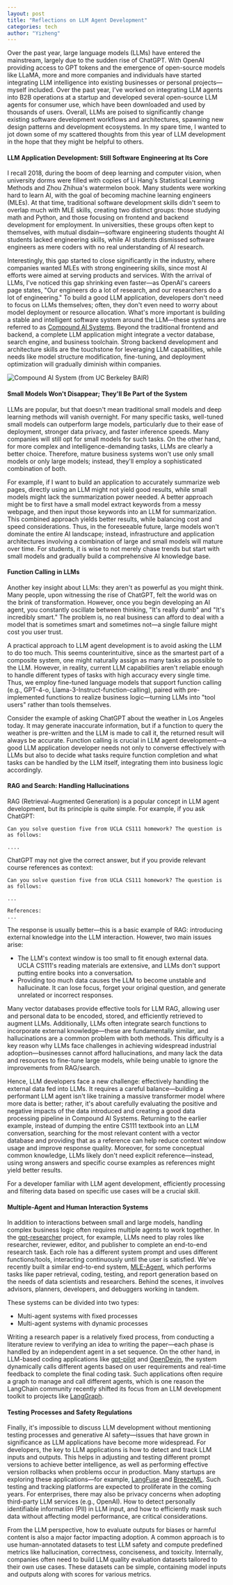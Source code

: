 ```yaml
---
layout: post
title: "Reflections on LLM Agent Development"
categories: tech
author: "Yizheng"
---
```


Over the past year, large language models (LLMs) have entered the mainstream, largely due to the sudden rise of ChatGPT. With OpenAI providing access to GPT tokens and the emergence of open-source models like LLaMA, more and more companies and individuals have started integrating LLM intelligence into existing businesses or personal projects—myself included. Over the past year, I've worked on integrating LLM agents into B2B operations at a startup and developed several open-source LLM agents for consumer use, which have been downloaded and used by thousands of users. Overall, LLMs are poised to significantly change existing software development workflows and architectures, spawning new design patterns and development ecosystems. In my spare time, I wanted to jot down some of my scattered thoughts from this year of LLM development in the hope that they might be helpful to others.

#### LLM Application Development: Still Software Engineering at Its Core

I recall 2018, during the boom of deep learning and computer vision, when university dorms were filled with copies of Li Hang's Statistical Learning Methods and Zhou Zhihua's watermelon book. Many students were working hard to learn AI, with the goal of becoming machine learning engineers (MLEs). At that time, traditional software development skills didn't seem to overlap much with MLE skills, creating two distinct groups: those studying math and Python, and those focusing on frontend and backend development for employment. In universities, these groups often kept to themselves, with mutual disdain—software engineering students thought AI students lacked engineering skills, while AI students dismissed software engineers as mere coders with no real understanding of AI research.

Interestingly, this gap started to close significantly in the industry, where companies wanted MLEs with strong engineering skills, since most AI efforts were aimed at serving products and services. With the arrival of LLMs, I've noticed this gap shrinking even faster—as OpenAI's careers page states, "Our engineers do a lot of research, and our researchers do a lot of engineering." To build a good LLM application, developers don't need to focus on LLMs themselves; often, they don't even need to worry about model deployment or resource allocation. What's more important is building a stable and intelligent software system around the LLM—these systems are referred to as [Compound AI Systems](https://bair.berkeley.edu/blog/2024/02/18/compound-ai-systems/). Beyond the traditional frontend and backend, a complete LLM application might integrate a vector database, search engine, and business toolchain. Strong backend development and architecture skills are the touchstone for leveraging LLM capabilities, while needs like model structure modification, fine-tuning, and deployment optimization will gradually diminish within companies.

![Compound AI System (from UC Berkeley BAIR)](https://s2.loli.net/2024/08/14/Bj4sMpvt5uGbImR.png)

#### Small Models Won't Disappear; They'll Be Part of the System

LLMs are popular, but that doesn't mean traditional small models and deep learning methods will vanish overnight. For many specific tasks, well-tuned small models can outperform large models, particularly due to their ease of deployment, stronger data privacy, and faster inference speeds. Many companies will still opt for small models for such tasks. On the other hand, for more complex and intelligence-demanding tasks, LLMs are clearly a better choice. Therefore, mature business systems won't use only small models or only large models; instead, they'll employ a sophisticated combination of both.

For example, if I want to build an application to accurately summarize web pages, directly using an LLM might not yield good results, while small models might lack the summarization power needed. A better approach might be to first have a small model extract keywords from a messy webpage, and then input those keywords into an LLM for summarization. This combined approach yields better results, while balancing cost and speed considerations. Thus, in the foreseeable future, large models won't dominate the entire AI landscape; instead, infrastructure and application architectures involving a combination of large and small models will mature over time. For students, it is wise to not merely chase trends but start with small models and gradually build a comprehensive AI knowledge base.

#### Function Calling in LLMs

Another key insight about LLMs: they aren't as powerful as you might think. Many people, upon witnessing the rise of ChatGPT, felt the world was on the brink of transformation. However, once you begin developing an AI agent, you constantly oscillate between thinking, "It's really dumb" and "It's incredibly smart." The problem is, no real business can afford to deal with a model that is sometimes smart and sometimes not—a single failure might cost you user trust.

A practical approach to LLM agent development is to avoid asking the LLM to do too much. This seems counterintuitive, since as the smartest part of a composite system, one might naturally assign as many tasks as possible to the LLM. However, in reality, current LLM capabilities aren't reliable enough to handle different types of tasks with high accuracy every single time. Thus, we employ fine-tuned language models that support function calling (e.g., GPT-4-o, Llama-3-Instruct-function-calling), paired with pre-implemented functions to realize business logic—turning LLMs into "tool users" rather than tools themselves.

Consider the example of asking ChatGPT about the weather in Los Angeles today. It may generate inaccurate information, but if a function to query the weather is pre-written and the LLM is made to call it, the returned result will always be accurate. Function calling is crucial in LLM agent development—a good LLM application developer needs not only to converse effectively with LLMs but also to decide what tasks require function completion and what tasks can be handled by the LLM itself, integrating them into business logic accordingly.

#### RAG and Search: Handling Hallucinations

RAG (Retrieval-Augmented Generation) is a popular concept in LLM agent development, but its principle is quite simple. For example, if you ask ChatGPT:

```
Can you solve question five from UCLA CS111 homework? The question is as follows:

....

```

ChatGPT may not give the correct answer, but if you provide relevant course references as context:

```
Can you solve question five from UCLA CS111 homework? The question is as follows:

...

References:
...

```

The response is usually better—this is a basic example of RAG: introducing external knowledge into the LLM interaction. However, two main issues arise:

- The LLM's context window is too small to fit enough external data. UCLA CS111's reading materials are extensive, and LLMs don't support putting entire books into a conversation.
- Providing too much data causes the LLM to become unstable and hallucinate. It can lose focus, forget your original question, and generate unrelated or incorrect responses.

Many vector databases provide effective tools for LLM RAG, allowing user and personal data to be encoded, stored, and efficiently retrieved to augment LLMs. Additionally, LLMs often integrate search functions to incorporate external knowledge—these are fundamentally similar, and hallucinations are a common problem with both methods. This difficulty is a key reason why LLMs face challenges in achieving widespread industrial adoption—businesses cannot afford hallucinations, and many lack the data and resources to fine-tune large models, while being unable to ignore the improvements from RAG/search.

Hence, LLM developers face a new challenge: effectively handling the external data fed into LLMs. It requires a careful balance—building a performant LLM agent isn't like training a massive transformer model where more data is better; rather, it's about carefully evaluating the positive and negative impacts of the data introduced and creating a good data processing pipeline in Compound AI Systems. Returning to the earlier example, instead of dumping the entire CS111 textbook into an LLM conversation, searching for the most relevant content with a vector database and providing that as a reference can help reduce context window usage and improve response quality. Moreover, for some conceptual common knowledge, LLMs likely don't need explicit reference—instead, using wrong answers and specific course examples as references might yield better results.

For a developer familiar with LLM agent development, efficiently processing and filtering data based on specific use cases will be a crucial skill.

#### Multiple-Agent and Human Interaction Systems

In addition to interactions between small and large models, handling complex business logic often requires multiple agents to work together. In the [gpt-researcher](https://github.com/assafelovic/gpt-researcher) project, for example, LLMs need to play roles like researcher, reviewer, editor, and publisher to complete an end-to-end research task. Each role has a different system prompt and uses different functions/tools, interacting continuously until the user is satisfied. We've recently built a similar end-to-end system, [MLE-Agent](https://github.com/MLSysOps/MLE-agent), which performs tasks like paper retrieval, coding, testing, and report generation based on the needs of data scientists and researchers. Behind the scenes, it involves advisors, planners, developers, and debuggers working in tandem.

These systems can be divided into two types:

- Multi-agent systems with fixed processes
- Multi-agent systems with dynamic processes

Writing a research paper is a relatively fixed process, from conducting a literature review to verifying an idea to writing the paper—each phase is handled by an independent agent in a set sequence. On the other hand, in LLM-based coding applications like [gpt-pilot](https://github.com/Pythagora-io/gpt-pilot) and [OpenDevin](https://github.com/OpenDevin/OpenDevin), the system dynamically calls different agents based on user requirements and real-time feedback to complete the final coding task. Such applications often require a graph to manage and call different agents, which is one reason the LangChain community recently shifted its focus from an LLM development toolkit to projects like [LangGraph](https://github.com/langchain-ai/langgraph).


#### Testing Processes and Safety Regulations

Finally, it's impossible to discuss LLM development without mentioning testing processes and generative AI safety—issues that have grown in significance as LLM applications have become more widespread. For developers, the key to LLM applications is how to detect and track LLM inputs and outputs. This helps in adjusting and testing different prompt versions to achieve better intelligence, as well as performing effective version rollbacks when problems occur in production. Many startups are exploring these applications—for example, [LangFuse](https://langfuse.com/) and [BreezeML](https://breezeml.ai/). Such testing and tracking platforms are expected to proliferate in the coming years. For enterprises, there may also be privacy concerns when adopting third-party LLM services (e.g., OpenAI). How to detect personally identifiable information (PII) in LLM input, and how to efficiently mask such data without affecting model performance, are critical considerations.

From the LLM perspective, how to evaluate outputs for biases or harmful content is also a major factor impacting adoption. A common approach is to use human-annotated datasets to test LLM safety and compute predefined metrics like hallucination, correctness, conciseness, and toxicity. Internally, companies often need to build LLM quality evaluation datasets tailored to their own use cases. These datasets can be simple, containing model inputs and outputs along with scores for various metrics.